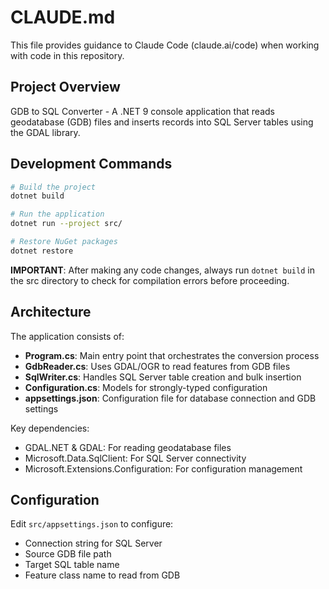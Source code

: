 # CLAUDE.md

This file provides guidance to Claude Code (claude.ai/code) when working with code in this repository.

## Project Overview

GDB to SQL Converter - A .NET 9 console application that reads geodatabase (GDB) files and inserts records into SQL Server tables using the GDAL library.

## Development Commands

```bash
# Build the project
dotnet build

# Run the application
dotnet run --project src/

# Restore NuGet packages
dotnet restore
```

**IMPORTANT**: After making any code changes, always run `dotnet build` in the src directory to check for compilation errors before proceeding.

## Architecture

The application consists of:
- **Program.cs**: Main entry point that orchestrates the conversion process
- **GdbReader.cs**: Uses GDAL/OGR to read features from GDB files
- **SqlWriter.cs**: Handles SQL Server table creation and bulk insertion
- **Configuration.cs**: Models for strongly-typed configuration
- **appsettings.json**: Configuration file for database connection and GDB settings

Key dependencies:
- GDAL.NET & GDAL: For reading geodatabase files
- Microsoft.Data.SqlClient: For SQL Server connectivity
- Microsoft.Extensions.Configuration: For configuration management

## Configuration

Edit `src/appsettings.json` to configure:
- Connection string for SQL Server
- Source GDB file path
- Target SQL table name
- Feature class name to read from GDB